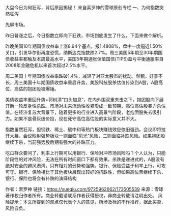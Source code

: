 
大盘今日为何狂泻，背后原因揭秘！
来自索罗神的雪球原创专栏
一、为何指数突然狂泻

先聊市场。

昨日普涨之后，今日指数立即向下狂跌，市场到底发生了什么，下面来做个解析。

昨晚美国10年期国债收益率上涨8.94个基点，报1.4808%，盘中一度逼近1.50%关口，引发华尔街再度恐慌，纳斯达克指数跌2.7%。周三美国5年期至30年期国债收益率都触及本周最高水平，美国5年期通胀保值国债(TIPS)盈亏平衡通胀率自2008年金融危机以来首次超过2.5%水平。

周二美国十年期国债收益率跌破1.4%，减轻了对亚太股市的扰动。然鹅，好景不长，周三美国十年期国债收益率重启升势，美股科技股杀估值传染到A股，A股高位、高估的抱团股被爆锤。

美债收益率重回升势+郭树清“口头加息”，在内外围双重夹击之下，抱团股向下展开新一轮反身性杀跌。市场对未来流动性收紧形成一致预期，高位高估股暴力杀估值。在经济复苏大背景下，随着更多的行业进入高景气阶段，老抱团股失去吸引力。如果不是骨灰级价投，现在死守高位高估股的实际意义并不大。

指数虽然狂泻，但钢铁、稀土、碳中和等热门板块赚钱效应依旧强劲。会议即将拉开大幕，会议映射强势板块一则面临“见光”风险，二则面临补跌风险。如果抱团股继续下杀，当前强势股后期有强大的补跌压力。

吃瓜群众要问了，利率上行期可以用银行、保险对冲市场风险吗？个人认为，只能阶段性的对冲风险，无法在所有时间窗口下都有效果。杀跌是递进式的，A股没有绝对安全的避风港湾，只有相对的弱势和强势。银行、保险受益于利率上行，可攻可守。银行、保险相比于其他板块展现出较好的抗跌性，但如果高位票继续下杀，银行、保险也将会有补跌的演绎结构



作者：索罗神
链接：https://xueqiu.com/9725962662/173505539
来源：雪球
著作权归作者所有。商业转载请联系作者获得授权，非商业转载请注明出处。
风险提示：本文所提到的观点仅代表个人的意见，所涉及标的不作推荐，据此买卖，风险自负。


























